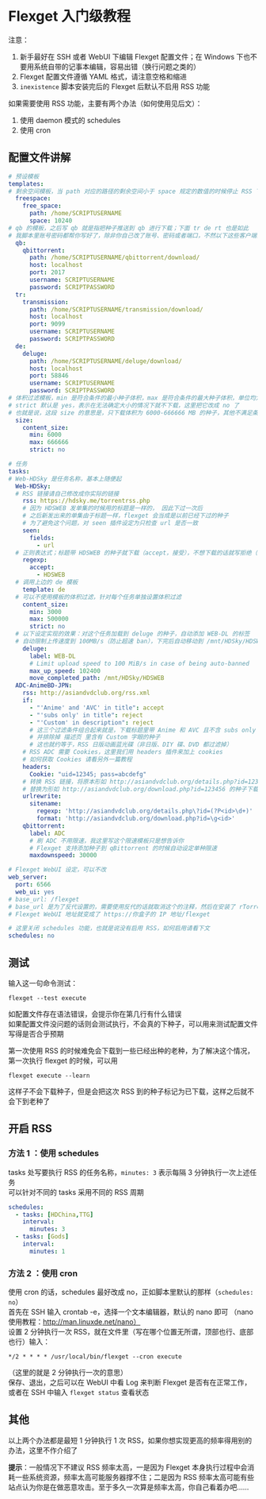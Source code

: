 # Flexget 入门级教程

注意：
1. 新手最好在 SSH 或者 WebUI 下编辑 Flexget 配置文件；在 Windows 下也不要用系统自带的记事本编辑，容易出错（换行问题之类的）  
2. Flexget 配置文件遵循 YAML 格式，请注意空格和缩进  
3. `inexistence` 脚本安装完后的 Flexget 后默认不启用 RSS 功能  

如果需要使用 RSS 功能，主要有两个办法（如何使用见后文）：
1. 使用 daemon 模式的 schedules
2. 使用 cron






## 配置文件讲解

```YAML
# 预设模板
templates:
# 剩余空间模板，当 path 对应的路径的剩余空间小于 space 规定的数值的时候停止 RSS 下载
  freespace:
    free_space:
      path: /home/SCRIPTUSERNAME
      space: 10240
# qb 的模板，之后写 qb 就是指把种子推送到 qb 进行下载；下面 tr de rt 也是如此
# 我脚本里账号密码都帮你写好了，除非你自己改了账号、密码或者端口，不然以下这些客户端设置不用修改
  qb:
    qbittorrent:
      path: /home/SCRIPTUSERNAME/qbittorrent/download/
      host: localhost
      port: 2017
      username: SCRIPTUSERNAME
      password: SCRIPTPASSWORD
  tr:
    transmission:
      path: /home/SCRIPTUSERNAME/transmission/download/
      host: localhost
      port: 9099
      username: SCRIPTUSERNAME
      password: SCRIPTPASSWORD
  de:
    deluge:
      path: /home/SCRIPTUSERNAME/deluge/download/
      host: localhost
      port: 58846
      username: SCRIPTUSERNAME
      password: SCRIPTPASSWORD
# 体积过滤模板，min 是符合条件的最小种子体积，max 是符合条件的最大种子体积，单位均为 MB
# strict 默认是 yes，表示在无法确定大小的情况下就不下载，这里把它改成 no 了
# 也就是说，这段 size 的意思是，只下载体积为 6000-666666 MB 的种子，其他不满足条件的种子不下载
  size:
    content_size:
      min: 6000
      max: 666666
      strict: no

# 任务
tasks:
# Web-HDSky 是任务名称，基本上随便起
  Web-HDSky:
  # RSS 链接请自己修改成你实际的链接
    rss: https://hdsky.me/torrentrss.php
    # 因为 HDSWEB 发单集的时候用的标题是一样的， 因此下过一次后
    # 之后新发出来的单集由于标题一样，flexget 会当成是以前已经下过的种子
    # 为了避免这个问题，对 seen 插件设定为只检查 url 是否一致
    seen:
      fields:
        - url
  # 正则表达式；标题带 HDSWEB 的种子就下载（accept，接受），不想下载的话就写拒绝（reject）
    regexp:
      accept:
        - HDSWEB
  # 调用上边的 de 模板
    template: de
  # 可以不使用模板的体积过滤，针对每个任务单独设置体积过滤
    content_size:
      min: 3000
      max: 500000
      strict: no
  # 以下设定实现的效果：对这个任务加载到 deluge 的种子，自动添加 WEB-DL 的标签
  # 自动限制上传速度到 100MB/s（防止超速 ban），下完后自动移动到 /mnt/HDSky/HDSWEB
    deluge:
      label: WEB-DL
      # Limit upload speed to 100 MiB/s in case of being auto-banned
      max_up_speed: 102400
      move_completed_path: /mnt/HDSky/HDSWEB
  ADC-AnimeBD-JPN:
    rss: http://asiandvdclub.org/rss.xml
    if:
      - "'Anime' and 'AVC' in title": accept
      - "'subs only' in title": reject
      - "'Custom' in description": reject
      # 这三个过滤条件组合起来就是，下载标题里带 Anime 和 AVC 且不含 subs only 的种子
      # 并排除掉 描述页 里含有 Custom 字眼的种子
      # 这也就约等于，RSS 日版动画蓝光碟（非日版、DIY 碟、DVD 都过滤掉）
    # RSS ADC 需要 Cookies，这里我们用 headers 插件来加上 cookies
    # 如何获取 Cookies 请看另外一篇教程
    headers:
      Cookie: "uid=12345; pass=abcdefg"
    # 转换 RSS 链接，将原本形如 http://asiandvdclub.org/details.php?id=123456 的种子描述页面链接
    # 替换为形如 http://asiandvdclub.org/download.php?id=123456 的种子下载链接
    urlrewrite:
      sitename:
        regexp: 'http://asiandvdclub.org/details.php\?id=(?P<id>\d+)'
        format: 'http://asiandvdclub.org/download.php?id=\g<id>'
    qbittorrent:
      label: ADC
      # 刷 ADC 不用限速，我这里写这个限速模板只是想告诉你
      # Flexget 支持添加种子到 qBittorrent 的时候自动设定单种限速
      maxdownspeed: 30000

# Flexget WebUI 设定，可以不改
web_server:
  port: 6566
  web_ui: yes
# base_url: /flexget
# base_url 是为了反代设置的，需要使用反代的话就取消这个的注释，然后在安装了 rTorrent 的情况下（不装 rt 的话没有 nginx）
# Flexget WebUI 地址就变成了 https://你盒子的 IP 地址/flexget

# 这里关闭 schedules 功能，也就是说没有启用 RSS，如何启用请看下文
schedules: no
```






## 测试

输入这一句命令测试：
```
flexget --test execute
```
如配置文件存在语法错误，会提示你在第几行有什么错误  
如果配置文件没问题的话则会测试执行，不会真的下种子，可以用来测试配置文件写得是否合乎预期  

第一次使用 RSS 的时候难免会下载到一些已经出种的老种，为了解决这个情况，第一次执行 flexget 的时候，可以用  
```
flexget execute --learn
```
这样子不会下载种子，但是会把这次 RSS 到的种子标记为已下载，这样之后就不会下到老种了  







## 开启 RSS

### 方法 1 ：使用 schedules

tasks 处写要执行 RSS 的任务名称，`minutes: 3` 表示每隔 3 分钟执行一次上述任务  
可以针对不同的 tasks 采用不同的 RSS 周期  

```YAML
schedules:
  - tasks: [HDChina,TTG]
    interval:
      minutes: 3
  - tasks: [Gods]
    interval:
      minutes: 1
```

### 方法 2 ：使用 cron

使用 cron 的话，schedules 最好改成 no，正如脚本里默认的那样（`schedules: no`）  
首先在 SSH 输入 crontab -e，选择一个文本编辑器，默认的 nano 即可 （nano 使用教程：http://man.linuxde.net/nano）  
设置 2 分钟执行一次 RSS，就在文件里（写在哪个位置无所谓，顶部也行、底部也行）输入：

```
*/2 * * * * /usr/local/bin/flexget --cron execute
```

（这里的就是 2 分钟执行一次的意思）  
保存、退出，之后可以在 WebUI 中看 Log 来判断 Flexget 是否有在正常工作，或者在 SSH 中输入 `flexget status` 查看状态  

## 其他

以上两个办法都是最短 1 分钟执行 1 次 RSS，如果你想实现更高的频率得用别的办法，这里不作介绍了  

**提示**：一般情况下不建议 RSS 频率太高，一是因为 Flexget 本身执行过程中会消耗一些系统资源，频率太高可能服务器撑不住；二是因为 RSS 频率太高可能有些站点认为你是在做恶意攻击。至于多久一次算是频率太高，你自己看着办吧……  


